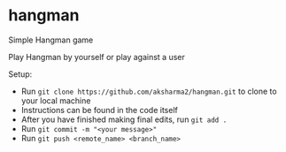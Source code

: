# hangman
Simple Hangman game

Play Hangman by yourself or play against a user

Setup:

+ Run `git clone https://github.com/aksharma2/hangman.git` to clone to your local machine
+ Instructions can be found in the code itself
+ After you have finished making final edits, run `git add .`
+ Run `git commit -m "<your message>"`
+ Run `git push <remote_name> <branch_name>`

